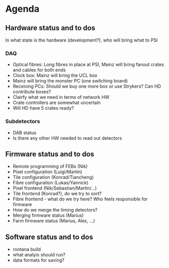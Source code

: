 # Agenda

## Hardware status and to dos

In what state is the hardware (development?), who will bring what to PSI

### DAQ
* Optical fibres: Long fibres in place at PSI, Mainz will bring fanout crates and cables for both ends
* Clock box: Mainz will bring the UCL box
* Mainz will bring the monster PC (one switching board)
* Receiving PCs: Should we buy one more box or use Strykers? Can HD contribute boxes?
* Clairfy what we need in terms of network HW
* Crate controllers are somewhat uncertain
* Will HD have 5 crates ready?

### Subdetectors
* DAB status
* Is there any other HW needed to read out detectors

## Firmware status and to dos
* Remote programming of FEBs (Nik)
* Pixel configuration (Luigi/Martin)
* Tile configuration (Konrad/Tiancheng)
* Fibre configuration (Lukas/Yannick)
* Pixel frontend (Nik/Sebastian/Martin/...)
* Tile frontend (Konrad?), do we try to sort?
* Fibre frontend - what do we try here? Who feels responsible for firmware
* How do we merge the timing detectors?
* Merging firmware status (Marius)
* Farm firmware status (Marius, Alex, ...)

## Software status and to dos
* rootana build
* what analyis should run?
* data formats for saving?